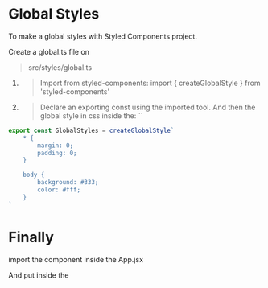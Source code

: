 # Global Styles

To make a global styles with Styled Components project.

Create a global.ts file on
> src/styles/global.ts

1. > Import from styled-components:
import { createGlobalStyle } from 'styled-components'


2. > Declare an exporting const using the imported tool. And then the global style in css inside the: ``
```ts
export const GlobalStyles = createGlobalStyle`
    * {
        margin: 0;
        padding: 0;
    }

    body {
        background: #333;
        color: #fff;
    }
`
```

# Finally
import the component <GlobalStyle/> inside the App.jsx

And put inside the <ThemeProvider>